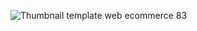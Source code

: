 ![Thumbnail template web ecommerce 83](https://github.com/user-attachments/assets/e60f0664-2d1a-4979-bafd-86059ea71019)
